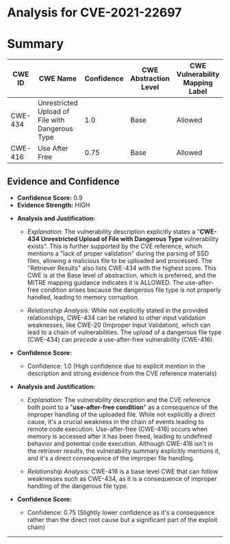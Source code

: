 # Analysis for CVE-2021-22697

# Summary
| CWE ID | CWE Name | Confidence | CWE Abstraction Level | CWE Vulnerability Mapping Label | CWE-Vulnerability Mapping Notes |
|---|---|---|---|---|---|
| CWE-434 | Unrestricted Upload of File with Dangerous Type | 1.0 | Base | Allowed | Primary CWE |
| CWE-416 | Use After Free | 0.75 | Base | Allowed | Secondary Candidate |

## Evidence and Confidence

*   **Confidence Score:** 0.9
*   **Evidence Strength:** HIGH

- **Analysis and Justification:**  
  - *Explanation:* The vulnerability description explicitly states a "**CWE-434 Unrestricted Upload of File with Dangerous Type** vulnerability exists". This is further supported by the CVE reference, which mentions a "lack of proper validation" during the parsing of SSD files, allowing a malicious file to be uploaded and processed. The "Retriever Results" also lists CWE-434 with the highest score. This CWE is at the Base level of abstraction, which is preferred, and the MITRE mapping guidance indicates it is ALLOWED. The use-after-free condition arises because the dangerous file type is not properly handled, leading to memory corruption.
  
  - *Relationship Analysis:* While not explicitly stated in the provided relationships, CWE-434 can be related to other input validation weaknesses, like CWE-20 (Improper Input Validation), which can lead to a chain of vulnerabilities. The upload of a dangerous file type (CWE-434) can *precede* a use-after-free vulnerability (CWE-416).

- **Confidence Score:**  
  - Confidence: 1.0 (High confidence due to explicit mention in the description and strong evidence from the CVE reference materials)

- **Analysis and Justification:**  
  - *Explanation:* The vulnerability description and the CVE reference both point to a "**use-after-free condition**" as a consequence of the improper handling of the uploaded file. While not explicitly a direct cause, it's a crucial weakness in the chain of events leading to remote code execution. Use-after-free (CWE-416) occurs when memory is accessed after it has been freed, leading to undefined behavior and potential code execution. Although CWE-416 isn't in the retriever results, the vulnerability summary explicitly mentions it, and it's a direct consequence of the improper file handling.
  
  - *Relationship Analysis:* CWE-416 is a base level CWE that can follow weaknesses such as CWE-434, as it is a consequence of improper handling of the dangerous file type.

- **Confidence Score:**  
  - Confidence: 0.75 (Slightly lower confidence as it's a consequence rather than the direct root cause but a significant part of the exploit chain)

---